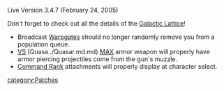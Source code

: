 Live Version 3.4.7 (February 24, 2005)

Don't forget to check out all the details of the [Galactic
Lattice](../Galactic_Lattice.md)!

- Broadcast [Warpgates](../Warpgate.md) should no longer randomly
  remove you from a population queue.
- [VS](../VS.md) [Quasa../Quasar.md.md)
  [MAX](../MAX.md) armor weapon will properly have armor piercing
  projectiles come from the gun's muzzle.
- [Command Rank](../Command_Rank.md) attachments will properly
  display at character select.

[category:Patches](category:Patches.md)
